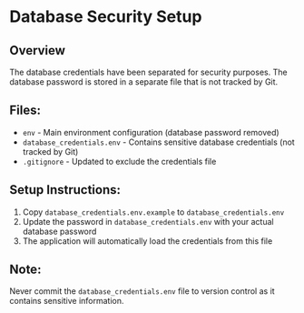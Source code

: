 # Database Security Setup

## Overview
The database credentials have been separated for security purposes. The database password is stored in a separate file that is not tracked by Git.

## Files:
- `env` - Main environment configuration (database password removed)
- `database_credentials.env` - Contains sensitive database credentials (not tracked by Git)
- `.gitignore` - Updated to exclude the credentials file

## Setup Instructions:
1. Copy `database_credentials.env.example` to `database_credentials.env`
2. Update the password in `database_credentials.env` with your actual database password
3. The application will automatically load the credentials from this file

## Note:
Never commit the `database_credentials.env` file to version control as it contains sensitive information.
